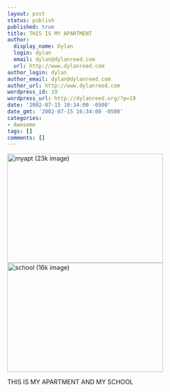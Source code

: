 ```yaml
---
layout: post
status: publish
published: true
title: THIS IS MY APARTMENT
author:
  display_name: Dylan
  login: dylan
  email: dylan@dylanreed.com
  url: http://www.dylanreed.com
author_login: dylan
author_email: dylan@dylanreed.com
author_url: http://www.dylanreed.com
wordpress_id: 19
wordpress_url: http://dylanreed.org/?p=19
date: '2002-07-15 10:34:00 -0500'
date_gmt: '2002-07-15 16:34:00 -0500'
categories:
- Awesome
tags: []
comments: []
---
```

<p><IMG BORDER=0 SRC="http://dylanreed.org/archives/myapt.jpg" ALT="myapt (23k image)" HEIGHT=249 WIDTH=356><IMG BORDER=0 SRC="http://dylanreed.org/archives/school.jpg" ALT="school (16k image)" HEIGHT=249 WIDTH=356></p>
<p>THIS IS MY APARTMENT AND MY SCHOOL</p>
